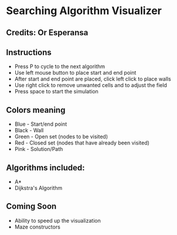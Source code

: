
# Searching Algorithm Visualizer
## Credits: Or Esperansa

## Instructions

- Press P to cycle to the next algorithm
- Use left mouse button to place start and end point
- After start and end point are placed, click left click to place walls
- Use right click to remove unwanted cells and to adjust the field
- Press space to start the simulation

## Colors meaning

- Blue - Start/end point
- Black - Wall
- Green - Open set (nodes to be visited)
- Red - Closed set (nodes that have already been visited)
- Pink - Solution/Path

## Algorithms included:
- A*
- Dijkstra's Algorithm

## Coming Soon 
- Ability to speed up the visualization
- Maze constructors
